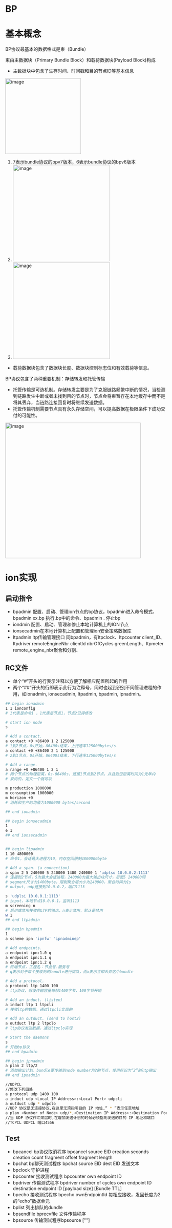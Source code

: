 # BP

# 基本概念

BP协议最基本的数据格式是束（Bundle）

束由主数据块（Primary Bundle Block）和载荷数据块(Payload Block)构成

- 主数据块中包含了生存时间、时间戳和目的节点ID等基本信息

<img width="236" alt="image" src="https://user-images.githubusercontent.com/98028423/235211385-25730417-64ac-4792-a1e9-f4f37ed0ee67.png">

1. 7表示bundle协议的bpv7版本，6表示bundle协议的bpv6版本
2. <img width="301" alt="image" src="https://user-images.githubusercontent.com/98028423/235211442-a8f42f77-5f23-4830-965d-4e81f1a07caf.png">
3. <img width="302" alt="image" src="https://user-images.githubusercontent.com/98028423/235211479-d902bd4f-90b6-4541-9d1e-fa9d0c6bc866.png">

- 载荷数据块包含了数据块长度、数据块控制标志位和有效载荷等信息。

BP协议包含了两种重要机制：存储转发和托管传输

- 托管传输是可选机制。存储转发主要是为了克服链路频繁中断的情况，当检测到链路发生中断或者未找到目的节点时，节点会将束暂存在本地缓存中而不是将其丢弃，当链路连接回复时将继续发送数据。
- 托管传输机制需要节点具有永久存储空间，可以提高数据在极限条件下成功交付的可能性。

<img width="423" alt="image" src="https://user-images.githubusercontent.com/98028423/235211534-e14f88fe-6534-4b19-9585-aa1b7826571b.png">



# ion实现

## 启动指令

- bpadmin 配置、启动、管理ion节点的bp协议，bpadmin进入命令模式、bpadmin xx.bp 执行.bp中的命令、bpadmin . 停止bp
- iondmin 配置、启动、管理和停止本地计算机上的ION节点
- ionsecadmin在本地计算机上配置和管理ion安全策略数据库
- ltpadmin ltp传输管理接口 同bpadmin，有ltpclock、ltpcounter client_ID、ltpdriver remoteEngineNbr clientId nbrOfCycles greenLength、ltpmeter remote_engine_nbr聚合和分割、

## RC文件

- 单个“#”开头的行表示注释以方便了解相应配置所起的作用
- 两个“##”开头的行即表示此行为注释号，同时也起到识别不同管理进程的作用，如ionadmin, ionsecadmin, ltpadmin, bpadmin, ipnadmin。

```bash
## begin ionadmin 
1 1 ionconfig
# 1代表是命令1 ，1代表是节点1，节点2记得修改

# start ion node
s

# Add a contact.
a contact +0 +86400 1 2 125000
# 1到2节点，0s开始，86400s结束，上行速率125000bytes/s
a contact +0 +86400 2 1 125000
# 2到1节点，0s开始，86400s结束，下行速率125000bytes/s

# Add a range.
a range +0 +86400 1 2 1
# 两个节点的物理距离，0s-86400s，连接1节点到2节点，并且假设距离时间为1光年内
# 双向的，定义一个就可以

m production 1000000
m consumption 1000000
m horizon +0 
# 消耗和生产的均值为1000000 bytes/second

## end ionadmin 

## begin ionsecadmin
1  
e 1  
## end ionsecadmin 


## begin ltpadmin 
1 10 4800000
# 命令1，会话最大进程为10，内存空间限制4800000byte

# Add a span. (a connection) 
a span 2 5 240000 5 240000 1400 240000 1 'udplso 10.0.0.2:1113' 
# 连接到2节点，5为最大会话进程，240000为最大输出块尺寸，后面5 240000同
# segment尺寸为1400byte，限制聚合层大小为240000，聚合时间为1s
# output，udp连接到10.0.0.2，端口1113

s 'udplsi 10.0.0.1:1113'
# input，本地节点10.0.0.1，监听1113
m screening n  
# 启用或禁用接收的LTP的筛选，n表示禁用，默认是禁用
w 1  
## end ltpadmin 

## begin bpadmin 
1 
a scheme ipn 'ipnfw' 'ipnadminep'

# Add endpoints.
a endpoint ipn:1.0 q
a endpoint ipn:1.1 q
a endpoint ipn:1.2 q
# 终端节点，工程名：节点号.服务号
# q表示对于每个接收到的bundle进行排队，而x表示立即丢弃这个bundle

# Add a protocol.
a protocol ltp 1400 100
# ltp协议，假设传输容量每帧1400字节，100字节开销

# Add an induct. (listen)
a induct ltp 1 ltpcli
# 接收ltp的数据，通过ltpcli实现的

# Add an outduct. (send to host2)
a outduct ltp 2 ltpclo
# ltp协议发送数据，通过ltpclo实现

# Start the daemons
s
# 开始bp协议
## end bpadmin 

## begin ipnadmin 
a plan 2 ltp/2
# 添加输出计划，bundle要传输到node number为2的节点，使用标识为“2”的ltp输出
## end ipnadmin

//UDPCL
//修改下列四处
a protocol udp 1400 100
a induct udp <Local IP Address>:<Local Port> udpcli
a outduct udp * udpclo
//UDP 协议是无连接协议,在这里无须指明目的 IP 地址,“ * ”表示任意地址
a plan <Number of Node> udp/*,<Destination IP Address>:<Destination Port>
//当 UDP 协议作汇聚层时,在增加发送计划的时候必须指明发送的目的 IP 地址和端口
//TCPCL UDPCL 端口4556
```

## Test

- bpcancel bp协议取消程序   bpcancel source EID creation seconds creation count fragment offset fragment length
- bpchat bp聊天测试程序 bpchat source EID dest EID  发送文本
- bpclock 守护进程
- bpcounter 接收测试程序 bpcounter own endpoint ID
- bpdriver 传输测试程序 bpdriver number of cycles own endpoint ID destination endpoint ID [payload size] [Bundle TTL]
- bpecho 接收测试程序 bpecho ownEndpointId 每相应接收，发回长度为2的“echo”数据单元
- bplist 列出排队的dundle
- bpsendfile bprecvfile 文件传输程序
- bpsource 传输测试程序bpsource<destination endpoint ID> ["<text>"]
